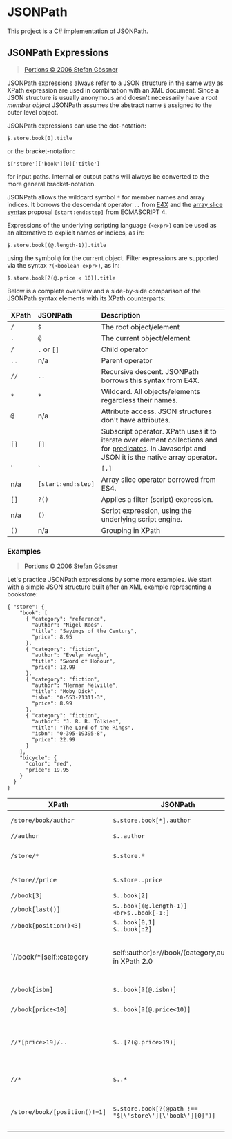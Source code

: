 # JSONPath

This project is a C# implementation of JSONPath.

## JSONPath Expressions

> [Portions &copy; 2006 Stefan G&ouml;ssner](http://goessner.net/articles/JsonPath/#e2)

JSONPath expressions always refer to a JSON structure in the same way as XPath
expression are used in combination with an XML document. Since a JSON structure is
usually anonymous and doesn't necessarily have a *root member object* JSONPath
assumes the abstract name `$` assigned to the outer level object.

JSONPath expressions can use the dot-notation:

    $.store.book[0].title

or the bracket-notation:

    $['store']['book'][0]['title']

for input paths. Internal or output paths will always be converted to the more
general bracket-notation.

JSONPath allows the wildcard symbol `*` for member names and array indices. It
borrows the descendant operator `..` from [E4X][e4x] and the [array slice
syntax][es4-slice] proposal `[start:end:step]` from ECMASCRIPT 4.

Expressions of the underlying scripting language (`<expr>`) can be used as an
alternative to explicit names or indices, as in:

    $.store.book[(@.length-1)].title

using the symbol `@` for the current object. Filter expressions are supported via
the syntax `?(<boolean expr>)`, as in:

    $.store.book[?(@.price < 10)].title

Below is a complete overview and a side-by-side comparison of the JSONPath
syntax elements with its XPath counterparts:

| XPath     | JSONPath           | Description                                                |
|:----------|:-------------------|:-----------------------------------------------------------|
| `/`       | `$`                | The root object/element                                    |
| `.`       | `@`                | The current object/element                                 |
| `/`       | `.` or `[]`        | Child operator                                             |
| `..`      | n/a                | Parent operator                                            |
| `//`      | `..`               | Recursive descent. JSONPath borrows this syntax from E4X.  |
| `*`       | `*`                | Wildcard. All objects/elements regardless their names.     |
| `@`       | n/a                | Attribute access. JSON structures don't have attributes.   |
| `[]`      | `[]`               | Subscript operator. XPath uses it to iterate over element collections and for [predicates][xpath-predicates]. In Javascript and JSON it is the native array operator. |
| `|`       | `[,]`              | Union operator in XPath results in a combination of node sets. JSONPath allows alternate names or array indices as a set. |
| n/a       | `[start:end:step]` | Array slice operator borrowed from ES4.                    |
| `[]`      | `?()`              | Applies a filter (script) expression.                      |
| n/a       | `()`               | Script expression, using the underlying script engine.     |
| `()`      | n/a                | Grouping in XPath                                          |

  [e4x]: http://en.wikipedia.org/wiki/E4X
  [es4-slice]: http://developer.mozilla.org/es4/proposals/slice_syntax.html
  [xpath-predicates]: http://www.w3.org/TR/xpath#predicates

### Examples

> [Portions &copy; 2006 Stefan G&ouml;ssner](http://goessner.net/articles/JsonPath/#e3)

Let's practice JSONPath expressions by some more examples. We start with a
simple JSON structure built after an XML example representing a bookstore:

    { "store": {
        "book": [
          { "category": "reference",
            "author": "Nigel Rees",
            "title": "Sayings of the Century",
            "price": 8.95
          },
          { "category": "fiction",
            "author": "Evelyn Waugh",
            "title": "Sword of Honour",
            "price": 12.99
          },
          { "category": "fiction",
            "author": "Herman Melville",
            "title": "Moby Dick",
            "isbn": "0-553-21311-3",
            "price": 8.99
          },
          { "category": "fiction",
            "author": "J. R. R. Tolkien",
            "title": "The Lord of the Rings",
            "isbn": "0-395-19395-8",
            "price": 22.99
          }
        ],
        "bicycle": {
          "color": "red",
          "price": 19.95
        }
      }
    }

XPath                 | JSONPath                 | Result                                 | Notes
----------------------|--------------------------| ---------------------------------------|------
`/store/book/author`  | `$.store.book[*].author` | The authors of all books in the store  |
`//author`            | `$..author`              | All authors                            |
`/store/*`            | `$.store.*`              | All things in store, which are some books and a red bicycle |
`/store//price`       | `$.store..price`         | The price of everything in the store   |
`//book[3]`           | `$..book[2]`             | The third book                         |
`//book[last()]`      | `$..book[(@.length-1)]<br>$..book[-1:]`  | The last book in order |
`//book[position()<3]`| `$..book[0,1]`<br>`$..book[:2]`| The first two books              |
`//book/*[self::category|self::author]` or `//book/(category,author)` in XPath 2.0 | `$..book[category,author]` | The categories and authors of all books |
`//book[isbn]`        | `$..book[?(@.isbn)]`     | Filter all books with `isbn` number    |
`//book[price<10]`    | `$..book[?(@.price<10)]` | Filter all books cheapier than 10      |
`//*[price>19]/..`    | `$..[?(@.price>19)]`     | Categories with things more expensive than 19 | Parent (caret) not present in original spec
`//*`                 | `$..*`                   | All elements in XML document; all members of JSON structure |
`/store/book/[position()!=1]` | `$.store.book[?(@path !== "$[\'store\'][\'book\'][0]")]` | All books besides that at the path pointing to the first | `@path` not present in original spec

